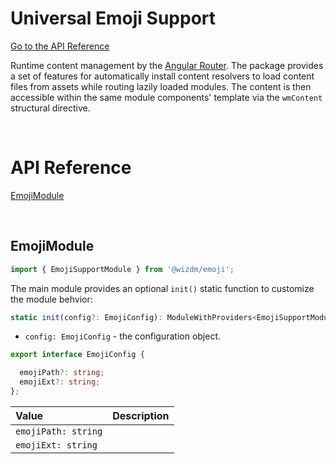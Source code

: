 <!-- toc: reference.json -->

# Universal Emoji Support

[Go to the API Reference](docs/emoji#api-reference)

Runtime content management by the [Angular Router](https://angular.io/api/router/Router). The package provides a set of features for automatically install content resolvers to load content files from assets while routing lazily loaded modules. The content is then accessible within the same module components' template via the `wmContent` structural directive.

&nbsp;

# API Reference
[EmojiModule](docs/emoji#emojimodule)

&nbsp;   

## EmojiModule 

```typescript
import { EmojiSupportModule } from '@wizdm/emoji';
```

The main module provides an optional `init()` static function to customize the module behvior:
```typescript
static init(config?: EmojiConfig): ModuleWithProviders<EmojiSupportModule>
```
* `config: EmojiConfig` - the configuration object.
```typescript
export interface EmojiConfig {

  emojiPath?: string;  
  emojiExt?: string;
};
```
|**Value**|**Description**|
|:--|:--|
|`emojiPath: string`||
|`emojiExt: string`||
&nbsp;  
